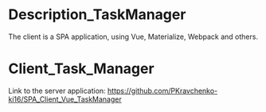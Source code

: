 # Description_TaskManager
The client is a SPA application, using Vue, Materialize, Webpack and others.

# Client_Task_Manager
Link to the server application: https://github.com/PKravchenko-ki16/SPA_Client_Vue_TaskManager
